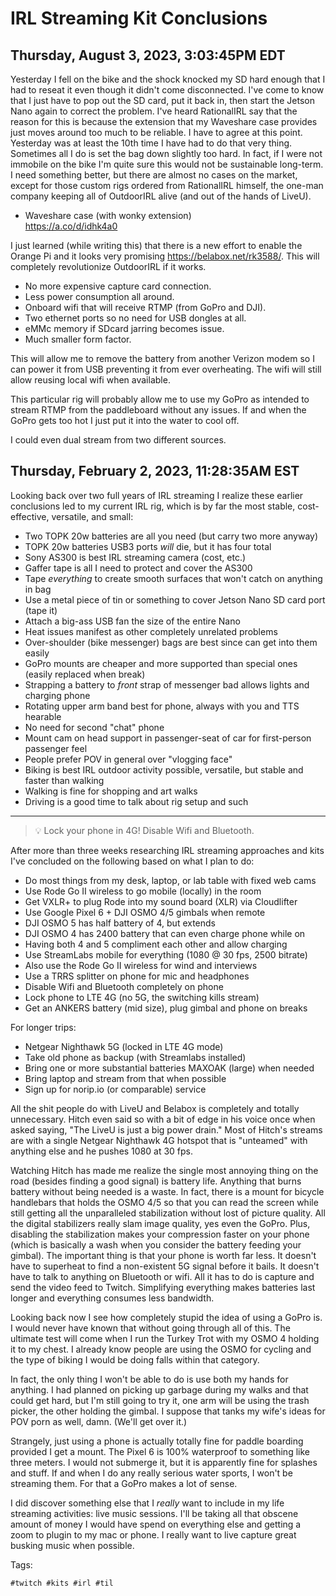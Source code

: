 # IRL Streaming Kit Conclusions

## Thursday, August 3, 2023, 3:03:45PM EDT

Yesterday I fell on the bike and the shock knocked my SD hard enough that I had to reseat it even though it didn't come disconnected. I've come to know that I just have to pop out the SD card, put it back in, then start the Jetson Nano again to correct the problem. I've heard RationalIRL say that the reason for this is because the extension that my Waveshare case provides just moves around too much to be reliable. I have to agree at this point. Yesterday was at least the 10th time I have had to do that very thing. Sometimes all I do is set the bag down slightly too hard. In fact, if I were not immobile on the bike I'm quite sure this would not be sustainable long-term. I need something better, but there are almost no cases on the market, except for those custom rigs ordered from RationalIRL himself, the one-man company keeping all of OutdoorIRL alive (and out of the hands of LiveU).

* Waveshare case (with wonky extension)  
  <https://a.co/d/idhk4a0>

I just learned (while writing this) that there is a new effort to enable the Orange Pi and it looks very promising <https://belabox.net/rk3588/>. This will completely revolutionize OutdoorIRL if it works.

* No more expensive capture card connection.
* Less power consumption all around.
* Onboard wifi that will receive RTMP (from GoPro and DJI).
* Two ethernet ports so no need for USB dongles at all.
* eMMc memory if SDcard jarring becomes issue.
* Much smaller form factor.

This will allow me to remove the battery from another Verizon modem so I can power it from USB preventing it from ever overheating. The wifi will still allow reusing local wifi when available.

This particular rig will probably allow me to use my GoPro as intended to stream RTMP from the paddleboard without any issues. If and when the GoPro gets too hot I just put it into the water to cool off.

I could even dual stream from two different sources.


## Thursday, February 2, 2023, 11:28:35AM EST

Looking back over two full years of IRL streaming I realize these earlier conclusions led to my current IRL rig, which is by far the most stable, cost-effective, versatile, and small:

* Two TOPK 20w batteries are all you need (but carry two more anyway)
* TOPK 20w batteries USB3 ports *will* die, but it has four total
* Sony AS300 is best IRL streaming camera (cost, etc.)
* Gaffer tape is all I need to protect and cover the AS300
* Tape *everything* to create smooth surfaces that won't catch on anything in bag
* Use a metal piece of tin or something to cover Jetson Nano SD card port (tape it)
* Attach a big-ass USB fan the size of the entire Nano
* Heat issues manifest as other completely unrelated problems
* Over-shoulder (bike messenger) bags are best since can get into them easily
* GoPro mounts are cheaper and more supported than special ones (easily replaced when break)
* Strapping a battery to *front* strap of messenger bad allows lights and charging phone
* Rotating upper arm band best for phone, always with you and TTS hearable
* No need for second "chat" phone
* Mount cam on head support in passenger-seat of car for first-person passenger feel
* People prefer POV in general over "vlogging face"
* Biking is best IRL outdoor activity possible, versatile, but stable and faster than walking
* Walking is fine for shopping and art walks
* Driving is a good time to talk about rig setup and such

----

> 💡
> Lock your phone in 4G! Disable Wifi and Bluetooth.

After more than three weeks researching IRL streaming approaches and
kits I've concluded on the following based on what I plan to do:

* Do most things from my desk, laptop, or lab table with fixed web cams
* Use Rode Go II wireless to go mobile (locally) in the room
* Get VXLR+ to plug Rode into my sound board (XLR) via Cloudlifter
* Use Google Pixel 6 + DJI OSMO 4/5 gimbals when remote
* DJI OSMO 5 has half battery of 4, but extends
* DJI OSMO 4 has 2400 battery that can even charge phone while on
* Having both 4 and 5 compliment each other and allow charging
* Use StreamLabs mobile for everything (1080 @ 30 fps, 2500 bitrate)
* Also use the Rode Go II wireless for wind and interviews
* Use a TRRS splitter on phone for mic and headphones
* Disable Wifi and Bluetooth completely on phone
* Lock phone to LTE 4G (no 5G, the switching kills stream)
* Get an ANKERS battery (mid size), plug gimbal and phone on breaks

For longer trips:

* Netgear Nighthawk 5G (locked in LTE 4G mode)
* Take old phone as backup (with Streamlabs installed)
* Bring one or more substantial batteries MAXOAK (large) when needed
* Bring laptop and stream from that when possible
* Sign up for norip.io (or comparable) service

All the shit people do with LiveU and Belabox is completely and totally
unnecessary. Hitch even said so with a bit of edge in his voice once
when asked saying, "The LiveU is just a big power drain." Most of
Hitch's streams are with a single Netgear Nighthawk 4G hotspot that is
"unteamed" with anything else and he pushes 1080 at 30 fps.

Watching Hitch has made me realize the single most annoying thing on the
road (besides finding a good signal) is battery life. Anything that
burns battery without being needed is a waste. In fact, there is a mount
for bicycle handlebars that holds the OSMO 4/5 so that you can read the
screen while still getting all the unparalleled stabilization without
lost of picture quality. All the digital stabilizers really slam image
quality, yes even the GoPro. Plus, disabling the stabilization makes
your compression faster on your phone (which is basically a wash when
you consider the battery feeding your gimbal). The important thing is
that your phone is worth far less. It doesn't have to superheat to find
a non-existent 5G signal before it bails. It doesn't have to talk to
anything on Bluetooth or wifi. All it has to do is capture and send the
video feed to Twitch. Simplifying everything makes batteries last longer
and everything consumes less bandwidth.

Looking back now I see how completely stupid the idea of using a GoPro
is. I would never have known that without going through all of this. The
ultimate test will come when I run the Turkey Trot with my OSMO 4
holding it to my chest. I already know people are using the OSMO for
cycling and the type of biking I would be doing falls within that
category.

In fact, the only thing I won't be able to do is use both my hands for
anything. I had planned on picking up garbage during my walks and that
could get hard, but I'm still going to try it, one arm will be using the
trash picker, the other holding the gimbal. I suppose that tanks my
wife's ideas for POV porn as well, damn. (We'll get over it.)

Strangely, just using a phone is actually totally fine for
paddle boarding provided I get a mount. The Pixel 6 is 100% waterproof
to something like three meters. I would not submerge it, but it is
apparently fine for splashes and stuff. If and when I do any really
serious water sports, I won't be streaming them. For that a GoPro makes
a lot of sense.

I did discover something else that I *really* want to include in my life
streaming activities: live music sessions. I'll be taking all that
obscene amount of money I would have spend on everything else and
getting a zoom to plugin to my mac or phone. I really want to live
capture great busking music when possible.

Tags:

    #twitch #kits #irl #til
